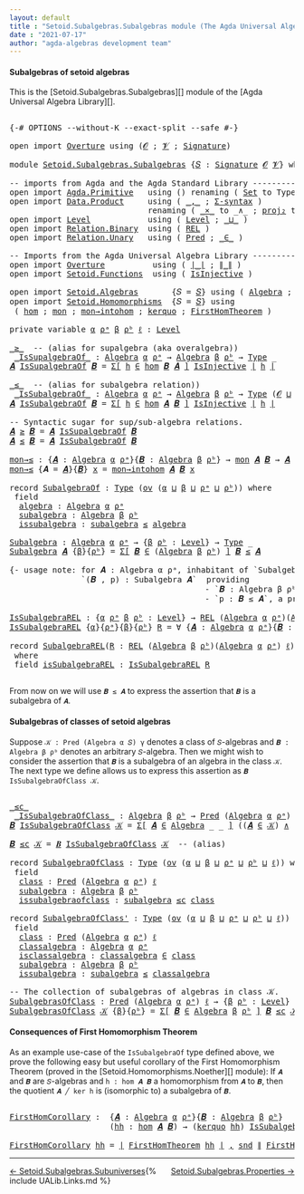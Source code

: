 ```yaml
---
layout: default
title : "Setoid.Subalgebras.Subalgebras module (The Agda Universal Algebra Library)"
date : "2021-07-17"
author: "agda-algebras development team"
---
```


#### <a id="subalgebras-of-setoidalgebras">Subalgebras of setoid algebras</a>

This is the [Setoid.Subalgebras.Subalgebras][] module of the [Agda Universal Algebra Library][].

<pre class="Agda">

<a id="363" class="Symbol">{-#</a> <a id="367" class="Keyword">OPTIONS</a> <a id="375" class="Pragma">--without-K</a> <a id="387" class="Pragma">--exact-split</a> <a id="401" class="Pragma">--safe</a> <a id="408" class="Symbol">#-}</a>

<a id="413" class="Keyword">open</a> <a id="418" class="Keyword">import</a> <a id="425" href="Overture.html" class="Module">Overture</a> <a id="434" class="Keyword">using</a> <a id="440" class="Symbol">(</a><a id="441" href="Overture.Signatures.html#645" class="Generalizable">𝓞</a> <a id="443" class="Symbol">;</a> <a id="445" href="Overture.Signatures.html#647" class="Generalizable">𝓥</a> <a id="447" class="Symbol">;</a> <a id="449" href="Overture.Signatures.html#3300" class="Function">Signature</a><a id="458" class="Symbol">)</a>

<a id="461" class="Keyword">module</a> <a id="468" href="Setoid.Subalgebras.Subalgebras.html" class="Module">Setoid.Subalgebras.Subalgebras</a> <a id="499" class="Symbol">{</a><a id="500" href="Setoid.Subalgebras.Subalgebras.html#500" class="Bound">𝑆</a> <a id="502" class="Symbol">:</a> <a id="504" href="Overture.Signatures.html#3300" class="Function">Signature</a> <a id="514" href="Overture.Signatures.html#645" class="Generalizable">𝓞</a> <a id="516" href="Overture.Signatures.html#647" class="Generalizable">𝓥</a><a id="517" class="Symbol">}</a> <a id="519" class="Keyword">where</a>

<a id="526" class="Comment">-- imports from Agda and the Agda Standard Library ------------------------------------------</a>
<a id="620" class="Keyword">open</a> <a id="625" class="Keyword">import</a> <a id="632" href="Agda.Primitive.html" class="Module">Agda.Primitive</a>   <a id="649" class="Keyword">using</a> <a id="655" class="Symbol">()</a> <a id="658" class="Keyword">renaming</a> <a id="667" class="Symbol">(</a> <a id="669" href="Agda.Primitive.html#326" class="Primitive">Set</a> <a id="673" class="Symbol">to</a> <a id="676" class="Primitive">Type</a> <a id="681" class="Symbol">)</a>
<a id="683" class="Keyword">open</a> <a id="688" class="Keyword">import</a> <a id="695" href="Data.Product.html" class="Module">Data.Product</a>     <a id="712" class="Keyword">using</a> <a id="718" class="Symbol">(</a> <a id="720" href="Agda.Builtin.Sigma.html#236" class="InductiveConstructor Operator">_,_</a> <a id="724" class="Symbol">;</a> <a id="726" href="Data.Product.html#916" class="Function">Σ-syntax</a> <a id="735" class="Symbol">)</a>
                             <a id="766" class="Keyword">renaming</a> <a id="775" class="Symbol">(</a> <a id="777" href="Data.Product.html#1167" class="Function Operator">_×_</a> <a id="781" class="Symbol">to</a> <a id="784" class="Function Operator">_∧_</a> <a id="788" class="Symbol">;</a> <a id="790" href="Agda.Builtin.Sigma.html#264" class="Field">proj₂</a> <a id="796" class="Symbol">to</a> <a id="799" class="Field">snd</a> <a id="803" class="Symbol">)</a>
<a id="805" class="Keyword">open</a> <a id="810" class="Keyword">import</a> <a id="817" href="Level.html" class="Module">Level</a>            <a id="834" class="Keyword">using</a> <a id="840" class="Symbol">(</a> <a id="842" href="Agda.Primitive.html#597" class="Postulate">Level</a> <a id="848" class="Symbol">;</a> <a id="850" href="Agda.Primitive.html#810" class="Primitive Operator">_⊔_</a> <a id="854" class="Symbol">)</a>
<a id="856" class="Keyword">open</a> <a id="861" class="Keyword">import</a> <a id="868" href="Relation.Binary.html" class="Module">Relation.Binary</a>  <a id="885" class="Keyword">using</a> <a id="891" class="Symbol">(</a> <a id="893" href="Relation.Binary.Core.html#766" class="Function">REL</a> <a id="897" class="Symbol">)</a>
<a id="899" class="Keyword">open</a> <a id="904" class="Keyword">import</a> <a id="911" href="Relation.Unary.html" class="Module">Relation.Unary</a>   <a id="928" class="Keyword">using</a> <a id="934" class="Symbol">(</a> <a id="936" href="Relation.Unary.html#1101" class="Function">Pred</a> <a id="941" class="Symbol">;</a> <a id="943" href="Relation.Unary.html#1523" class="Function Operator">_∈_</a> <a id="947" class="Symbol">)</a>

<a id="950" class="Comment">-- Imports from the Agda Universal Algebra Library ------------------------------------------</a>
<a id="1044" class="Keyword">open</a> <a id="1049" class="Keyword">import</a> <a id="1056" href="Overture.html" class="Module">Overture</a>          <a id="1074" class="Keyword">using</a> <a id="1080" class="Symbol">(</a> <a id="1082" href="Overture.Basic.html#4326" class="Function Operator">∣_∣</a> <a id="1086" class="Symbol">;</a> <a id="1088" href="Overture.Basic.html#4364" class="Function Operator">∥_∥</a> <a id="1092" class="Symbol">)</a>
<a id="1094" class="Keyword">open</a> <a id="1099" class="Keyword">import</a> <a id="1106" href="Setoid.Functions.html" class="Module">Setoid.Functions</a>  <a id="1124" class="Keyword">using</a> <a id="1130" class="Symbol">(</a> <a id="1132" href="Setoid.Functions.Injective.html#2164" class="Function">IsInjective</a> <a id="1144" class="Symbol">)</a>

<a id="1147" class="Keyword">open</a> <a id="1152" class="Keyword">import</a> <a id="1159" href="Setoid.Algebras.html" class="Module">Setoid.Algebras</a>       <a id="1181" class="Symbol">{</a><a id="1182" class="Argument">𝑆</a> <a id="1184" class="Symbol">=</a> <a id="1186" href="Setoid.Subalgebras.Subalgebras.html#500" class="Bound">𝑆</a><a id="1187" class="Symbol">}</a> <a id="1189" class="Keyword">using</a> <a id="1195" class="Symbol">(</a> <a id="1197" href="Setoid.Algebras.Basic.html#2837" class="Record">Algebra</a> <a id="1205" class="Symbol">;</a> <a id="1207" href="Setoid.Algebras.Basic.html#1068" class="Function">ov</a> <a id="1210" class="Symbol">)</a>
<a id="1212" class="Keyword">open</a> <a id="1217" class="Keyword">import</a> <a id="1224" href="Setoid.Homomorphisms.html" class="Module">Setoid.Homomorphisms</a>  <a id="1246" class="Symbol">{</a><a id="1247" class="Argument">𝑆</a> <a id="1249" class="Symbol">=</a> <a id="1251" href="Setoid.Subalgebras.Subalgebras.html#500" class="Bound">𝑆</a><a id="1252" class="Symbol">}</a> <a id="1254" class="Keyword">using</a>
 <a id="1261" class="Symbol">(</a> <a id="1263" href="Setoid.Homomorphisms.Basic.html#1918" class="Function">hom</a> <a id="1267" class="Symbol">;</a> <a id="1269" href="Setoid.Homomorphisms.Basic.html#2253" class="Function">mon</a> <a id="1273" class="Symbol">;</a> <a id="1275" href="Setoid.Homomorphisms.Basic.html#2737" class="Function">mon→intohom</a> <a id="1287" class="Symbol">;</a> <a id="1289" href="Setoid.Homomorphisms.Kernels.html#2884" class="Function">kerquo</a> <a id="1296" class="Symbol">;</a> <a id="1298" href="Setoid.Homomorphisms.Noether.html#1969" class="Function">FirstHomTheorem</a> <a id="1314" class="Symbol">)</a>

<a id="1317" class="Keyword">private</a> <a id="1325" class="Keyword">variable</a> <a id="1334" href="Setoid.Subalgebras.Subalgebras.html#1334" class="Generalizable">α</a> <a id="1336" href="Setoid.Subalgebras.Subalgebras.html#1336" class="Generalizable">ρᵃ</a> <a id="1339" href="Setoid.Subalgebras.Subalgebras.html#1339" class="Generalizable">β</a> <a id="1341" href="Setoid.Subalgebras.Subalgebras.html#1341" class="Generalizable">ρᵇ</a> <a id="1344" href="Setoid.Subalgebras.Subalgebras.html#1344" class="Generalizable">ℓ</a> <a id="1346" class="Symbol">:</a> <a id="1348" href="Agda.Primitive.html#597" class="Postulate">Level</a>

<a id="_≥_"></a><a id="1355" href="Setoid.Subalgebras.Subalgebras.html#1355" class="Function Operator">_≥_</a>  <a id="1360" class="Comment">-- (alias for supalgebra (aka overalgebra))</a>
 <a id="_IsSupalgebraOf_"></a><a id="1405" href="Setoid.Subalgebras.Subalgebras.html#1405" class="Function Operator">_IsSupalgebraOf_</a> <a id="1422" class="Symbol">:</a> <a id="1424" href="Setoid.Algebras.Basic.html#2837" class="Record">Algebra</a> <a id="1432" href="Setoid.Subalgebras.Subalgebras.html#1334" class="Generalizable">α</a> <a id="1434" href="Setoid.Subalgebras.Subalgebras.html#1336" class="Generalizable">ρᵃ</a> <a id="1437" class="Symbol">→</a> <a id="1439" href="Setoid.Algebras.Basic.html#2837" class="Record">Algebra</a> <a id="1447" href="Setoid.Subalgebras.Subalgebras.html#1339" class="Generalizable">β</a> <a id="1449" href="Setoid.Subalgebras.Subalgebras.html#1341" class="Generalizable">ρᵇ</a> <a id="1452" class="Symbol">→</a> <a id="1454" href="Setoid.Subalgebras.Subalgebras.html#676" class="Primitive">Type</a> <a id="1459" class="Symbol">_</a>
<a id="1461" href="Setoid.Subalgebras.Subalgebras.html#1461" class="Bound">𝑨</a> <a id="1463" href="Setoid.Subalgebras.Subalgebras.html#1405" class="Function Operator">IsSupalgebraOf</a> <a id="1478" href="Setoid.Subalgebras.Subalgebras.html#1478" class="Bound">𝑩</a> <a id="1480" class="Symbol">=</a> <a id="1482" href="Data.Product.html#916" class="Function">Σ[</a> <a id="1485" href="Setoid.Subalgebras.Subalgebras.html#1485" class="Bound">h</a> <a id="1487" href="Data.Product.html#916" class="Function">∈</a> <a id="1489" href="Setoid.Homomorphisms.Basic.html#1918" class="Function">hom</a> <a id="1493" href="Setoid.Subalgebras.Subalgebras.html#1478" class="Bound">𝑩</a> <a id="1495" href="Setoid.Subalgebras.Subalgebras.html#1461" class="Bound">𝑨</a> <a id="1497" href="Data.Product.html#916" class="Function">]</a> <a id="1499" href="Setoid.Functions.Injective.html#2164" class="Function">IsInjective</a> <a id="1511" href="Overture.Basic.html#4326" class="Function Operator">∣</a> <a id="1513" href="Setoid.Subalgebras.Subalgebras.html#1485" class="Bound">h</a> <a id="1515" href="Overture.Basic.html#4326" class="Function Operator">∣</a>

<a id="_≤_"></a><a id="1518" href="Setoid.Subalgebras.Subalgebras.html#1518" class="Function Operator">_≤_</a>  <a id="1523" class="Comment">-- (alias for subalgebra relation))</a>
 <a id="_IsSubalgebraOf_"></a><a id="1560" href="Setoid.Subalgebras.Subalgebras.html#1560" class="Function Operator">_IsSubalgebraOf_</a> <a id="1577" class="Symbol">:</a> <a id="1579" href="Setoid.Algebras.Basic.html#2837" class="Record">Algebra</a> <a id="1587" href="Setoid.Subalgebras.Subalgebras.html#1334" class="Generalizable">α</a> <a id="1589" href="Setoid.Subalgebras.Subalgebras.html#1336" class="Generalizable">ρᵃ</a> <a id="1592" class="Symbol">→</a> <a id="1594" href="Setoid.Algebras.Basic.html#2837" class="Record">Algebra</a> <a id="1602" href="Setoid.Subalgebras.Subalgebras.html#1339" class="Generalizable">β</a> <a id="1604" href="Setoid.Subalgebras.Subalgebras.html#1341" class="Generalizable">ρᵇ</a> <a id="1607" class="Symbol">→</a> <a id="1609" href="Setoid.Subalgebras.Subalgebras.html#676" class="Primitive">Type</a> <a id="1614" class="Symbol">(</a><a id="1615" href="Setoid.Subalgebras.Subalgebras.html#514" class="Bound">𝓞</a> <a id="1617" href="Agda.Primitive.html#810" class="Primitive Operator">⊔</a> <a id="1619" href="Setoid.Subalgebras.Subalgebras.html#516" class="Bound">𝓥</a> <a id="1621" href="Agda.Primitive.html#810" class="Primitive Operator">⊔</a> <a id="1623" href="Setoid.Subalgebras.Subalgebras.html#1334" class="Generalizable">α</a> <a id="1625" href="Agda.Primitive.html#810" class="Primitive Operator">⊔</a> <a id="1627" href="Setoid.Subalgebras.Subalgebras.html#1336" class="Generalizable">ρᵃ</a> <a id="1630" href="Agda.Primitive.html#810" class="Primitive Operator">⊔</a> <a id="1632" href="Setoid.Subalgebras.Subalgebras.html#1339" class="Generalizable">β</a> <a id="1634" href="Agda.Primitive.html#810" class="Primitive Operator">⊔</a> <a id="1636" href="Setoid.Subalgebras.Subalgebras.html#1341" class="Generalizable">ρᵇ</a><a id="1638" class="Symbol">)</a>
<a id="1640" href="Setoid.Subalgebras.Subalgebras.html#1640" class="Bound">𝑨</a> <a id="1642" href="Setoid.Subalgebras.Subalgebras.html#1560" class="Function Operator">IsSubalgebraOf</a> <a id="1657" href="Setoid.Subalgebras.Subalgebras.html#1657" class="Bound">𝑩</a> <a id="1659" class="Symbol">=</a> <a id="1661" href="Data.Product.html#916" class="Function">Σ[</a> <a id="1664" href="Setoid.Subalgebras.Subalgebras.html#1664" class="Bound">h</a> <a id="1666" href="Data.Product.html#916" class="Function">∈</a> <a id="1668" href="Setoid.Homomorphisms.Basic.html#1918" class="Function">hom</a> <a id="1672" href="Setoid.Subalgebras.Subalgebras.html#1640" class="Bound">𝑨</a> <a id="1674" href="Setoid.Subalgebras.Subalgebras.html#1657" class="Bound">𝑩</a> <a id="1676" href="Data.Product.html#916" class="Function">]</a> <a id="1678" href="Setoid.Functions.Injective.html#2164" class="Function">IsInjective</a> <a id="1690" href="Overture.Basic.html#4326" class="Function Operator">∣</a> <a id="1692" href="Setoid.Subalgebras.Subalgebras.html#1664" class="Bound">h</a> <a id="1694" href="Overture.Basic.html#4326" class="Function Operator">∣</a>

<a id="1697" class="Comment">-- Syntactic sugar for sup/sub-algebra relations.</a>
<a id="1747" href="Setoid.Subalgebras.Subalgebras.html#1747" class="Bound">𝑨</a> <a id="1749" href="Setoid.Subalgebras.Subalgebras.html#1355" class="Function Operator">≥</a> <a id="1751" href="Setoid.Subalgebras.Subalgebras.html#1751" class="Bound">𝑩</a> <a id="1753" class="Symbol">=</a> <a id="1755" href="Setoid.Subalgebras.Subalgebras.html#1747" class="Bound">𝑨</a> <a id="1757" href="Setoid.Subalgebras.Subalgebras.html#1405" class="Function Operator">IsSupalgebraOf</a> <a id="1772" href="Setoid.Subalgebras.Subalgebras.html#1751" class="Bound">𝑩</a>
<a id="1774" href="Setoid.Subalgebras.Subalgebras.html#1774" class="Bound">𝑨</a> <a id="1776" href="Setoid.Subalgebras.Subalgebras.html#1518" class="Function Operator">≤</a> <a id="1778" href="Setoid.Subalgebras.Subalgebras.html#1778" class="Bound">𝑩</a> <a id="1780" class="Symbol">=</a> <a id="1782" href="Setoid.Subalgebras.Subalgebras.html#1774" class="Bound">𝑨</a> <a id="1784" href="Setoid.Subalgebras.Subalgebras.html#1560" class="Function Operator">IsSubalgebraOf</a> <a id="1799" href="Setoid.Subalgebras.Subalgebras.html#1778" class="Bound">𝑩</a>

<a id="mon→≤"></a><a id="1802" href="Setoid.Subalgebras.Subalgebras.html#1802" class="Function">mon→≤</a> <a id="1808" class="Symbol">:</a> <a id="1810" class="Symbol">{</a><a id="1811" href="Setoid.Subalgebras.Subalgebras.html#1811" class="Bound">𝑨</a> <a id="1813" class="Symbol">:</a> <a id="1815" href="Setoid.Algebras.Basic.html#2837" class="Record">Algebra</a> <a id="1823" href="Setoid.Subalgebras.Subalgebras.html#1334" class="Generalizable">α</a> <a id="1825" href="Setoid.Subalgebras.Subalgebras.html#1336" class="Generalizable">ρᵃ</a><a id="1827" class="Symbol">}{</a><a id="1829" href="Setoid.Subalgebras.Subalgebras.html#1829" class="Bound">𝑩</a> <a id="1831" class="Symbol">:</a> <a id="1833" href="Setoid.Algebras.Basic.html#2837" class="Record">Algebra</a> <a id="1841" href="Setoid.Subalgebras.Subalgebras.html#1339" class="Generalizable">β</a> <a id="1843" href="Setoid.Subalgebras.Subalgebras.html#1341" class="Generalizable">ρᵇ</a><a id="1845" class="Symbol">}</a> <a id="1847" class="Symbol">→</a> <a id="1849" href="Setoid.Homomorphisms.Basic.html#2253" class="Function">mon</a> <a id="1853" href="Setoid.Subalgebras.Subalgebras.html#1811" class="Bound">𝑨</a> <a id="1855" href="Setoid.Subalgebras.Subalgebras.html#1829" class="Bound">𝑩</a> <a id="1857" class="Symbol">→</a> <a id="1859" href="Setoid.Subalgebras.Subalgebras.html#1811" class="Bound">𝑨</a> <a id="1861" href="Setoid.Subalgebras.Subalgebras.html#1518" class="Function Operator">≤</a> <a id="1863" href="Setoid.Subalgebras.Subalgebras.html#1829" class="Bound">𝑩</a>
<a id="1865" href="Setoid.Subalgebras.Subalgebras.html#1802" class="Function">mon→≤</a> <a id="1871" class="Symbol">{</a><a id="1872" class="Argument">𝑨</a> <a id="1874" class="Symbol">=</a> <a id="1876" href="Setoid.Subalgebras.Subalgebras.html#1876" class="Bound">𝑨</a><a id="1877" class="Symbol">}{</a><a id="1879" href="Setoid.Subalgebras.Subalgebras.html#1879" class="Bound">𝑩</a><a id="1880" class="Symbol">}</a> <a id="1882" href="Setoid.Subalgebras.Subalgebras.html#1882" class="Bound">x</a> <a id="1884" class="Symbol">=</a> <a id="1886" href="Setoid.Homomorphisms.Basic.html#2737" class="Function">mon→intohom</a> <a id="1898" href="Setoid.Subalgebras.Subalgebras.html#1876" class="Bound">𝑨</a> <a id="1900" href="Setoid.Subalgebras.Subalgebras.html#1879" class="Bound">𝑩</a> <a id="1902" href="Setoid.Subalgebras.Subalgebras.html#1882" class="Bound">x</a>

<a id="1905" class="Keyword">record</a> <a id="SubalgebraOf"></a><a id="1912" href="Setoid.Subalgebras.Subalgebras.html#1912" class="Record">SubalgebraOf</a> <a id="1925" class="Symbol">:</a> <a id="1927" href="Setoid.Subalgebras.Subalgebras.html#676" class="Primitive">Type</a> <a id="1932" class="Symbol">(</a><a id="1933" href="Setoid.Algebras.Basic.html#1068" class="Function">ov</a> <a id="1936" class="Symbol">(</a><a id="1937" href="Setoid.Subalgebras.Subalgebras.html#1937" class="Bound">α</a> <a id="1939" href="Agda.Primitive.html#810" class="Primitive Operator">⊔</a> <a id="1941" href="Setoid.Subalgebras.Subalgebras.html#1941" class="Bound">β</a> <a id="1943" href="Agda.Primitive.html#810" class="Primitive Operator">⊔</a> <a id="1945" href="Setoid.Subalgebras.Subalgebras.html#1945" class="Bound">ρᵃ</a> <a id="1948" href="Agda.Primitive.html#810" class="Primitive Operator">⊔</a> <a id="1950" href="Setoid.Subalgebras.Subalgebras.html#1950" class="Bound">ρᵇ</a><a id="1952" class="Symbol">))</a> <a id="1955" class="Keyword">where</a>
 <a id="1962" class="Keyword">field</a>
  <a id="SubalgebraOf.algebra"></a><a id="1970" href="Setoid.Subalgebras.Subalgebras.html#1970" class="Field">algebra</a> <a id="1978" class="Symbol">:</a> <a id="1980" href="Setoid.Algebras.Basic.html#2837" class="Record">Algebra</a> <a id="1988" href="Setoid.Subalgebras.Subalgebras.html#1937" class="Bound">α</a> <a id="1990" href="Setoid.Subalgebras.Subalgebras.html#1945" class="Bound">ρᵃ</a>
  <a id="SubalgebraOf.subalgebra"></a><a id="1995" href="Setoid.Subalgebras.Subalgebras.html#1995" class="Field">subalgebra</a> <a id="2006" class="Symbol">:</a> <a id="2008" href="Setoid.Algebras.Basic.html#2837" class="Record">Algebra</a> <a id="2016" href="Setoid.Subalgebras.Subalgebras.html#1941" class="Bound">β</a> <a id="2018" href="Setoid.Subalgebras.Subalgebras.html#1950" class="Bound">ρᵇ</a>
  <a id="SubalgebraOf.issubalgebra"></a><a id="2023" href="Setoid.Subalgebras.Subalgebras.html#2023" class="Field">issubalgebra</a> <a id="2036" class="Symbol">:</a> <a id="2038" href="Setoid.Subalgebras.Subalgebras.html#1995" class="Field">subalgebra</a> <a id="2049" href="Setoid.Subalgebras.Subalgebras.html#1518" class="Function Operator">≤</a> <a id="2051" href="Setoid.Subalgebras.Subalgebras.html#1970" class="Field">algebra</a>

<a id="Subalgebra"></a><a id="2060" href="Setoid.Subalgebras.Subalgebras.html#2060" class="Function">Subalgebra</a> <a id="2071" class="Symbol">:</a> <a id="2073" href="Setoid.Algebras.Basic.html#2837" class="Record">Algebra</a> <a id="2081" href="Setoid.Subalgebras.Subalgebras.html#1334" class="Generalizable">α</a> <a id="2083" href="Setoid.Subalgebras.Subalgebras.html#1336" class="Generalizable">ρᵃ</a> <a id="2086" class="Symbol">→</a> <a id="2088" class="Symbol">{</a><a id="2089" href="Setoid.Subalgebras.Subalgebras.html#2089" class="Bound">β</a> <a id="2091" href="Setoid.Subalgebras.Subalgebras.html#2091" class="Bound">ρᵇ</a> <a id="2094" class="Symbol">:</a> <a id="2096" href="Agda.Primitive.html#597" class="Postulate">Level</a><a id="2101" class="Symbol">}</a> <a id="2103" class="Symbol">→</a> <a id="2105" href="Setoid.Subalgebras.Subalgebras.html#676" class="Primitive">Type</a> <a id="2110" class="Symbol">_</a>
<a id="2112" href="Setoid.Subalgebras.Subalgebras.html#2060" class="Function">Subalgebra</a> <a id="2123" href="Setoid.Subalgebras.Subalgebras.html#2123" class="Bound">𝑨</a> <a id="2125" class="Symbol">{</a><a id="2126" href="Setoid.Subalgebras.Subalgebras.html#2126" class="Bound">β</a><a id="2127" class="Symbol">}{</a><a id="2129" href="Setoid.Subalgebras.Subalgebras.html#2129" class="Bound">ρᵇ</a><a id="2131" class="Symbol">}</a> <a id="2133" class="Symbol">=</a> <a id="2135" href="Data.Product.html#916" class="Function">Σ[</a> <a id="2138" href="Setoid.Subalgebras.Subalgebras.html#2138" class="Bound">𝑩</a> <a id="2140" href="Data.Product.html#916" class="Function">∈</a> <a id="2142" class="Symbol">(</a><a id="2143" href="Setoid.Algebras.Basic.html#2837" class="Record">Algebra</a> <a id="2151" href="Setoid.Subalgebras.Subalgebras.html#2126" class="Bound">β</a> <a id="2153" href="Setoid.Subalgebras.Subalgebras.html#2129" class="Bound">ρᵇ</a><a id="2155" class="Symbol">)</a> <a id="2157" href="Data.Product.html#916" class="Function">]</a> <a id="2159" href="Setoid.Subalgebras.Subalgebras.html#2138" class="Bound">𝑩</a> <a id="2161" href="Setoid.Subalgebras.Subalgebras.html#1518" class="Function Operator">≤</a> <a id="2163" href="Setoid.Subalgebras.Subalgebras.html#2123" class="Bound">𝑨</a>

<a id="2166" class="Comment">{- usage note: for 𝑨 : Algebra α ρᵃ, inhabitant of `Subalgebra 𝑨` is a pair
               `(𝑩 , p) : Subalgebra 𝑨`  providing
                                         - `𝑩 : Algebra β ρᵇ` and
                                         - `p : 𝑩 ≤ 𝑨`, a proof that 𝑩 is a subalgebra of 𝐴. -}</a>

<a id="IsSubalgebraREL"></a><a id="2456" href="Setoid.Subalgebras.Subalgebras.html#2456" class="Function">IsSubalgebraREL</a> <a id="2472" class="Symbol">:</a> <a id="2474" class="Symbol">{</a><a id="2475" href="Setoid.Subalgebras.Subalgebras.html#2475" class="Bound">α</a> <a id="2477" href="Setoid.Subalgebras.Subalgebras.html#2477" class="Bound">ρᵃ</a> <a id="2480" href="Setoid.Subalgebras.Subalgebras.html#2480" class="Bound">β</a> <a id="2482" href="Setoid.Subalgebras.Subalgebras.html#2482" class="Bound">ρᵇ</a> <a id="2485" class="Symbol">:</a> <a id="2487" href="Agda.Primitive.html#597" class="Postulate">Level</a><a id="2492" class="Symbol">}</a> <a id="2494" class="Symbol">→</a> <a id="2496" href="Relation.Binary.Core.html#766" class="Function">REL</a> <a id="2500" class="Symbol">(</a><a id="2501" href="Setoid.Algebras.Basic.html#2837" class="Record">Algebra</a> <a id="2509" href="Setoid.Subalgebras.Subalgebras.html#2475" class="Bound">α</a> <a id="2511" href="Setoid.Subalgebras.Subalgebras.html#2477" class="Bound">ρᵃ</a><a id="2513" class="Symbol">)(</a><a id="2515" href="Setoid.Algebras.Basic.html#2837" class="Record">Algebra</a> <a id="2523" href="Setoid.Subalgebras.Subalgebras.html#2480" class="Bound">β</a> <a id="2525" href="Setoid.Subalgebras.Subalgebras.html#2482" class="Bound">ρᵇ</a><a id="2527" class="Symbol">)</a> <a id="2529" href="Setoid.Subalgebras.Subalgebras.html#1344" class="Generalizable">ℓ</a> <a id="2531" class="Symbol">→</a> <a id="2533" href="Setoid.Subalgebras.Subalgebras.html#676" class="Primitive">Type</a> <a id="2538" class="Symbol">_</a>
<a id="2540" href="Setoid.Subalgebras.Subalgebras.html#2456" class="Function">IsSubalgebraREL</a> <a id="2556" class="Symbol">{</a><a id="2557" href="Setoid.Subalgebras.Subalgebras.html#2557" class="Bound">α</a><a id="2558" class="Symbol">}{</a><a id="2560" href="Setoid.Subalgebras.Subalgebras.html#2560" class="Bound">ρᵃ</a><a id="2562" class="Symbol">}{</a><a id="2564" href="Setoid.Subalgebras.Subalgebras.html#2564" class="Bound">β</a><a id="2565" class="Symbol">}{</a><a id="2567" href="Setoid.Subalgebras.Subalgebras.html#2567" class="Bound">ρᵇ</a><a id="2569" class="Symbol">}</a> <a id="2571" href="Setoid.Subalgebras.Subalgebras.html#2571" class="Bound">R</a> <a id="2573" class="Symbol">=</a> <a id="2575" class="Symbol">∀</a> <a id="2577" class="Symbol">{</a><a id="2578" href="Setoid.Subalgebras.Subalgebras.html#2578" class="Bound">𝑨</a> <a id="2580" class="Symbol">:</a> <a id="2582" href="Setoid.Algebras.Basic.html#2837" class="Record">Algebra</a> <a id="2590" href="Setoid.Subalgebras.Subalgebras.html#2557" class="Bound">α</a> <a id="2592" href="Setoid.Subalgebras.Subalgebras.html#2560" class="Bound">ρᵃ</a><a id="2594" class="Symbol">}{</a><a id="2596" href="Setoid.Subalgebras.Subalgebras.html#2596" class="Bound">𝑩</a> <a id="2598" class="Symbol">:</a> <a id="2600" href="Setoid.Algebras.Basic.html#2837" class="Record">Algebra</a> <a id="2608" href="Setoid.Subalgebras.Subalgebras.html#2564" class="Bound">β</a> <a id="2610" href="Setoid.Subalgebras.Subalgebras.html#2567" class="Bound">ρᵇ</a><a id="2612" class="Symbol">}</a> <a id="2614" class="Symbol">→</a> <a id="2616" href="Setoid.Subalgebras.Subalgebras.html#2578" class="Bound">𝑨</a> <a id="2618" href="Setoid.Subalgebras.Subalgebras.html#1518" class="Function Operator">≤</a> <a id="2620" href="Setoid.Subalgebras.Subalgebras.html#2596" class="Bound">𝑩</a>

<a id="2623" class="Keyword">record</a> <a id="SubalgebraREL"></a><a id="2630" href="Setoid.Subalgebras.Subalgebras.html#2630" class="Record">SubalgebraREL</a><a id="2643" class="Symbol">(</a><a id="2644" href="Setoid.Subalgebras.Subalgebras.html#2644" class="Bound">R</a> <a id="2646" class="Symbol">:</a> <a id="2648" href="Relation.Binary.Core.html#766" class="Function">REL</a> <a id="2652" class="Symbol">(</a><a id="2653" href="Setoid.Algebras.Basic.html#2837" class="Record">Algebra</a> <a id="2661" href="Setoid.Subalgebras.Subalgebras.html#1339" class="Generalizable">β</a> <a id="2663" href="Setoid.Subalgebras.Subalgebras.html#1341" class="Generalizable">ρᵇ</a><a id="2665" class="Symbol">)(</a><a id="2667" href="Setoid.Algebras.Basic.html#2837" class="Record">Algebra</a> <a id="2675" href="Setoid.Subalgebras.Subalgebras.html#1334" class="Generalizable">α</a> <a id="2677" href="Setoid.Subalgebras.Subalgebras.html#1336" class="Generalizable">ρᵃ</a><a id="2679" class="Symbol">)</a> <a id="2681" href="Setoid.Subalgebras.Subalgebras.html#1344" class="Generalizable">ℓ</a><a id="2682" class="Symbol">)</a> <a id="2684" class="Symbol">:</a> <a id="2686" href="Setoid.Subalgebras.Subalgebras.html#676" class="Primitive">Type</a> <a id="2691" class="Symbol">(</a><a id="2692" href="Setoid.Algebras.Basic.html#1068" class="Function">ov</a> <a id="2695" class="Symbol">(</a><a id="2696" href="Setoid.Subalgebras.Subalgebras.html#2675" class="Bound">α</a> <a id="2698" href="Agda.Primitive.html#810" class="Primitive Operator">⊔</a> <a id="2700" href="Setoid.Subalgebras.Subalgebras.html#2661" class="Bound">β</a> <a id="2702" href="Agda.Primitive.html#810" class="Primitive Operator">⊔</a> <a id="2704" href="Setoid.Subalgebras.Subalgebras.html#2663" class="Bound">ρᵇ</a> <a id="2707" href="Agda.Primitive.html#810" class="Primitive Operator">⊔</a> <a id="2709" href="Setoid.Subalgebras.Subalgebras.html#2681" class="Bound">ℓ</a><a id="2710" class="Symbol">))</a>
 <a id="2714" class="Keyword">where</a>
 <a id="2721" class="Keyword">field</a> <a id="SubalgebraREL.isSubalgebraREL"></a><a id="2727" href="Setoid.Subalgebras.Subalgebras.html#2727" class="Field">isSubalgebraREL</a> <a id="2743" class="Symbol">:</a> <a id="2745" href="Setoid.Subalgebras.Subalgebras.html#2456" class="Function">IsSubalgebraREL</a> <a id="2761" href="Setoid.Subalgebras.Subalgebras.html#2644" class="Bound">R</a>

</pre>

From now on we will use `𝑩 ≤ 𝑨` to express the assertion that `𝑩` is a subalgebra of `𝑨`.

#### <a id="subalgebras-of-classes-of-algebras">Subalgebras of classes of setoid algebras</a>

Suppose `𝒦 : Pred (Algebra α 𝑆) γ` denotes a class of `𝑆`-algebras and
`𝑩 : Algebra β ρᵇ` denotes an arbitrary `𝑆`-algebra. Then we might wish to
consider the assertion that `𝑩` is a subalgebra of an algebra in the class `𝒦`.
The next type we define allows us to express this assertion as
`𝑩 IsSubalgebraOfClass 𝒦`.

<pre class="Agda">

<a id="_≤c_"></a><a id="3293" href="Setoid.Subalgebras.Subalgebras.html#3293" class="Function Operator">_≤c_</a>
 <a id="_IsSubalgebraOfClass_"></a><a id="3299" href="Setoid.Subalgebras.Subalgebras.html#3299" class="Function Operator">_IsSubalgebraOfClass_</a> <a id="3321" class="Symbol">:</a> <a id="3323" href="Setoid.Algebras.Basic.html#2837" class="Record">Algebra</a> <a id="3331" href="Setoid.Subalgebras.Subalgebras.html#1339" class="Generalizable">β</a> <a id="3333" href="Setoid.Subalgebras.Subalgebras.html#1341" class="Generalizable">ρᵇ</a> <a id="3336" class="Symbol">→</a> <a id="3338" href="Relation.Unary.html#1101" class="Function">Pred</a> <a id="3343" class="Symbol">(</a><a id="3344" href="Setoid.Algebras.Basic.html#2837" class="Record">Algebra</a> <a id="3352" href="Setoid.Subalgebras.Subalgebras.html#1334" class="Generalizable">α</a> <a id="3354" href="Setoid.Subalgebras.Subalgebras.html#1336" class="Generalizable">ρᵃ</a><a id="3356" class="Symbol">)</a> <a id="3358" href="Setoid.Subalgebras.Subalgebras.html#1344" class="Generalizable">ℓ</a> <a id="3360" class="Symbol">→</a> <a id="3362" href="Setoid.Subalgebras.Subalgebras.html#676" class="Primitive">Type</a> <a id="3367" class="Symbol">_</a>
<a id="3369" href="Setoid.Subalgebras.Subalgebras.html#3369" class="Bound">𝑩</a> <a id="3371" href="Setoid.Subalgebras.Subalgebras.html#3299" class="Function Operator">IsSubalgebraOfClass</a> <a id="3391" href="Setoid.Subalgebras.Subalgebras.html#3391" class="Bound">𝒦</a> <a id="3393" class="Symbol">=</a> <a id="3395" href="Data.Product.html#916" class="Function">Σ[</a> <a id="3398" href="Setoid.Subalgebras.Subalgebras.html#3398" class="Bound">𝑨</a> <a id="3400" href="Data.Product.html#916" class="Function">∈</a> <a id="3402" href="Setoid.Algebras.Basic.html#2837" class="Record">Algebra</a> <a id="3410" class="Symbol">_</a> <a id="3412" class="Symbol">_</a> <a id="3414" href="Data.Product.html#916" class="Function">]</a> <a id="3416" class="Symbol">((</a><a id="3418" href="Setoid.Subalgebras.Subalgebras.html#3398" class="Bound">𝑨</a> <a id="3420" href="Relation.Unary.html#1523" class="Function Operator">∈</a> <a id="3422" href="Setoid.Subalgebras.Subalgebras.html#3391" class="Bound">𝒦</a><a id="3423" class="Symbol">)</a> <a id="3425" href="Setoid.Subalgebras.Subalgebras.html#784" class="Function Operator">∧</a> <a id="3427" class="Symbol">(</a><a id="3428" href="Setoid.Subalgebras.Subalgebras.html#3369" class="Bound">𝑩</a> <a id="3430" href="Setoid.Subalgebras.Subalgebras.html#1518" class="Function Operator">≤</a> <a id="3432" href="Setoid.Subalgebras.Subalgebras.html#3398" class="Bound">𝑨</a><a id="3433" class="Symbol">))</a>

<a id="3437" href="Setoid.Subalgebras.Subalgebras.html#3437" class="Bound">𝑩</a> <a id="3439" href="Setoid.Subalgebras.Subalgebras.html#3293" class="Function Operator">≤c</a> <a id="3442" href="Setoid.Subalgebras.Subalgebras.html#3442" class="Bound">𝒦</a> <a id="3444" class="Symbol">=</a> <a id="3446" href="Setoid.Subalgebras.Subalgebras.html#3437" class="Bound">𝑩</a> <a id="3448" href="Setoid.Subalgebras.Subalgebras.html#3299" class="Function Operator">IsSubalgebraOfClass</a> <a id="3468" href="Setoid.Subalgebras.Subalgebras.html#3442" class="Bound">𝒦</a>  <a id="3471" class="Comment">-- (alias)</a>

<a id="3483" class="Keyword">record</a> <a id="SubalgebraOfClass"></a><a id="3490" href="Setoid.Subalgebras.Subalgebras.html#3490" class="Record">SubalgebraOfClass</a> <a id="3508" class="Symbol">:</a> <a id="3510" href="Setoid.Subalgebras.Subalgebras.html#676" class="Primitive">Type</a> <a id="3515" class="Symbol">(</a><a id="3516" href="Setoid.Algebras.Basic.html#1068" class="Function">ov</a> <a id="3519" class="Symbol">(</a><a id="3520" href="Setoid.Subalgebras.Subalgebras.html#3520" class="Bound">α</a> <a id="3522" href="Agda.Primitive.html#810" class="Primitive Operator">⊔</a> <a id="3524" href="Setoid.Subalgebras.Subalgebras.html#3524" class="Bound">β</a> <a id="3526" href="Agda.Primitive.html#810" class="Primitive Operator">⊔</a> <a id="3528" href="Setoid.Subalgebras.Subalgebras.html#3528" class="Bound">ρᵃ</a> <a id="3531" href="Agda.Primitive.html#810" class="Primitive Operator">⊔</a> <a id="3533" href="Setoid.Subalgebras.Subalgebras.html#3533" class="Bound">ρᵇ</a> <a id="3536" href="Agda.Primitive.html#810" class="Primitive Operator">⊔</a> <a id="3538" href="Setoid.Subalgebras.Subalgebras.html#3538" class="Bound">ℓ</a><a id="3539" class="Symbol">))</a> <a id="3542" class="Keyword">where</a>
 <a id="3549" class="Keyword">field</a>
  <a id="SubalgebraOfClass.class"></a><a id="3557" href="Setoid.Subalgebras.Subalgebras.html#3557" class="Field">class</a> <a id="3563" class="Symbol">:</a> <a id="3565" href="Relation.Unary.html#1101" class="Function">Pred</a> <a id="3570" class="Symbol">(</a><a id="3571" href="Setoid.Algebras.Basic.html#2837" class="Record">Algebra</a> <a id="3579" href="Setoid.Subalgebras.Subalgebras.html#3520" class="Bound">α</a> <a id="3581" href="Setoid.Subalgebras.Subalgebras.html#3528" class="Bound">ρᵃ</a><a id="3583" class="Symbol">)</a> <a id="3585" href="Setoid.Subalgebras.Subalgebras.html#3538" class="Bound">ℓ</a>
  <a id="SubalgebraOfClass.subalgebra"></a><a id="3589" href="Setoid.Subalgebras.Subalgebras.html#3589" class="Field">subalgebra</a> <a id="3600" class="Symbol">:</a> <a id="3602" href="Setoid.Algebras.Basic.html#2837" class="Record">Algebra</a> <a id="3610" href="Setoid.Subalgebras.Subalgebras.html#3524" class="Bound">β</a> <a id="3612" href="Setoid.Subalgebras.Subalgebras.html#3533" class="Bound">ρᵇ</a>
  <a id="SubalgebraOfClass.issubalgebraofclass"></a><a id="3617" href="Setoid.Subalgebras.Subalgebras.html#3617" class="Field">issubalgebraofclass</a> <a id="3637" class="Symbol">:</a> <a id="3639" href="Setoid.Subalgebras.Subalgebras.html#3589" class="Field">subalgebra</a> <a id="3650" href="Setoid.Subalgebras.Subalgebras.html#3293" class="Function Operator">≤c</a> <a id="3653" href="Setoid.Subalgebras.Subalgebras.html#3557" class="Field">class</a>

<a id="3660" class="Keyword">record</a> <a id="SubalgebraOfClass&#39;"></a><a id="3667" href="Setoid.Subalgebras.Subalgebras.html#3667" class="Record">SubalgebraOfClass&#39;</a> <a id="3686" class="Symbol">:</a> <a id="3688" href="Setoid.Subalgebras.Subalgebras.html#676" class="Primitive">Type</a> <a id="3693" class="Symbol">(</a><a id="3694" href="Setoid.Algebras.Basic.html#1068" class="Function">ov</a> <a id="3697" class="Symbol">(</a><a id="3698" href="Setoid.Subalgebras.Subalgebras.html#3698" class="Bound">α</a> <a id="3700" href="Agda.Primitive.html#810" class="Primitive Operator">⊔</a> <a id="3702" href="Setoid.Subalgebras.Subalgebras.html#3702" class="Bound">β</a> <a id="3704" href="Agda.Primitive.html#810" class="Primitive Operator">⊔</a> <a id="3706" href="Setoid.Subalgebras.Subalgebras.html#3706" class="Bound">ρᵃ</a> <a id="3709" href="Agda.Primitive.html#810" class="Primitive Operator">⊔</a> <a id="3711" href="Setoid.Subalgebras.Subalgebras.html#3711" class="Bound">ρᵇ</a> <a id="3714" href="Agda.Primitive.html#810" class="Primitive Operator">⊔</a> <a id="3716" href="Setoid.Subalgebras.Subalgebras.html#3716" class="Bound">ℓ</a><a id="3717" class="Symbol">))</a> <a id="3720" class="Keyword">where</a>
 <a id="3727" class="Keyword">field</a>
  <a id="SubalgebraOfClass&#39;.class"></a><a id="3735" href="Setoid.Subalgebras.Subalgebras.html#3735" class="Field">class</a> <a id="3741" class="Symbol">:</a> <a id="3743" href="Relation.Unary.html#1101" class="Function">Pred</a> <a id="3748" class="Symbol">(</a><a id="3749" href="Setoid.Algebras.Basic.html#2837" class="Record">Algebra</a> <a id="3757" href="Setoid.Subalgebras.Subalgebras.html#3698" class="Bound">α</a> <a id="3759" href="Setoid.Subalgebras.Subalgebras.html#3706" class="Bound">ρᵃ</a><a id="3761" class="Symbol">)</a> <a id="3763" href="Setoid.Subalgebras.Subalgebras.html#3716" class="Bound">ℓ</a>
  <a id="SubalgebraOfClass&#39;.classalgebra"></a><a id="3767" href="Setoid.Subalgebras.Subalgebras.html#3767" class="Field">classalgebra</a> <a id="3780" class="Symbol">:</a> <a id="3782" href="Setoid.Algebras.Basic.html#2837" class="Record">Algebra</a> <a id="3790" href="Setoid.Subalgebras.Subalgebras.html#3698" class="Bound">α</a> <a id="3792" href="Setoid.Subalgebras.Subalgebras.html#3706" class="Bound">ρᵃ</a>
  <a id="SubalgebraOfClass&#39;.isclassalgebra"></a><a id="3797" href="Setoid.Subalgebras.Subalgebras.html#3797" class="Field">isclassalgebra</a> <a id="3812" class="Symbol">:</a> <a id="3814" href="Setoid.Subalgebras.Subalgebras.html#3767" class="Field">classalgebra</a> <a id="3827" href="Relation.Unary.html#1523" class="Function Operator">∈</a> <a id="3829" href="Setoid.Subalgebras.Subalgebras.html#3735" class="Field">class</a>
  <a id="SubalgebraOfClass&#39;.subalgebra"></a><a id="3837" href="Setoid.Subalgebras.Subalgebras.html#3837" class="Field">subalgebra</a> <a id="3848" class="Symbol">:</a> <a id="3850" href="Setoid.Algebras.Basic.html#2837" class="Record">Algebra</a> <a id="3858" href="Setoid.Subalgebras.Subalgebras.html#3702" class="Bound">β</a> <a id="3860" href="Setoid.Subalgebras.Subalgebras.html#3711" class="Bound">ρᵇ</a>
  <a id="SubalgebraOfClass&#39;.issubalgebra"></a><a id="3865" href="Setoid.Subalgebras.Subalgebras.html#3865" class="Field">issubalgebra</a> <a id="3878" class="Symbol">:</a> <a id="3880" href="Setoid.Subalgebras.Subalgebras.html#3837" class="Field">subalgebra</a> <a id="3891" href="Setoid.Subalgebras.Subalgebras.html#1518" class="Function Operator">≤</a> <a id="3893" href="Setoid.Subalgebras.Subalgebras.html#3767" class="Field">classalgebra</a>

<a id="3907" class="Comment">-- The collection of subalgebras of algebras in class 𝒦.</a>
<a id="SubalgebrasOfClass"></a><a id="3964" href="Setoid.Subalgebras.Subalgebras.html#3964" class="Function">SubalgebrasOfClass</a> <a id="3983" class="Symbol">:</a> <a id="3985" href="Relation.Unary.html#1101" class="Function">Pred</a> <a id="3990" class="Symbol">(</a><a id="3991" href="Setoid.Algebras.Basic.html#2837" class="Record">Algebra</a> <a id="3999" href="Setoid.Subalgebras.Subalgebras.html#1334" class="Generalizable">α</a> <a id="4001" href="Setoid.Subalgebras.Subalgebras.html#1336" class="Generalizable">ρᵃ</a><a id="4003" class="Symbol">)</a> <a id="4005" href="Setoid.Subalgebras.Subalgebras.html#1344" class="Generalizable">ℓ</a> <a id="4007" class="Symbol">→</a> <a id="4009" class="Symbol">{</a><a id="4010" href="Setoid.Subalgebras.Subalgebras.html#4010" class="Bound">β</a> <a id="4012" href="Setoid.Subalgebras.Subalgebras.html#4012" class="Bound">ρᵇ</a> <a id="4015" class="Symbol">:</a> <a id="4017" href="Agda.Primitive.html#597" class="Postulate">Level</a><a id="4022" class="Symbol">}</a> <a id="4024" class="Symbol">→</a> <a id="4026" href="Setoid.Subalgebras.Subalgebras.html#676" class="Primitive">Type</a> <a id="4031" class="Symbol">_</a>
<a id="4033" href="Setoid.Subalgebras.Subalgebras.html#3964" class="Function">SubalgebrasOfClass</a> <a id="4052" href="Setoid.Subalgebras.Subalgebras.html#4052" class="Bound">𝒦</a> <a id="4054" class="Symbol">{</a><a id="4055" href="Setoid.Subalgebras.Subalgebras.html#4055" class="Bound">β</a><a id="4056" class="Symbol">}{</a><a id="4058" href="Setoid.Subalgebras.Subalgebras.html#4058" class="Bound">ρᵇ</a><a id="4060" class="Symbol">}</a> <a id="4062" class="Symbol">=</a> <a id="4064" href="Data.Product.html#916" class="Function">Σ[</a> <a id="4067" href="Setoid.Subalgebras.Subalgebras.html#4067" class="Bound">𝑩</a> <a id="4069" href="Data.Product.html#916" class="Function">∈</a> <a id="4071" href="Setoid.Algebras.Basic.html#2837" class="Record">Algebra</a> <a id="4079" href="Setoid.Subalgebras.Subalgebras.html#4055" class="Bound">β</a> <a id="4081" href="Setoid.Subalgebras.Subalgebras.html#4058" class="Bound">ρᵇ</a> <a id="4084" href="Data.Product.html#916" class="Function">]</a> <a id="4086" href="Setoid.Subalgebras.Subalgebras.html#4067" class="Bound">𝑩</a> <a id="4088" href="Setoid.Subalgebras.Subalgebras.html#3293" class="Function Operator">≤c</a> <a id="4091" href="Setoid.Subalgebras.Subalgebras.html#4052" class="Bound">𝒦</a>
</pre>


#### <a id="consequences-of-first-homomorphism-theorem">Consequences of First Homomorphism Theorem</a>

As an example use-case of the `IsSubalgebraOf` type defined above, we prove the
following easy but useful corollary of the First Homomorphism Theorem (proved
in the [Setoid.Homomorphisms.Noether][] module): If `𝑨` and `𝑩` are `𝑆`-algebras
and `h : hom 𝑨 𝑩` a homomorphism from `𝑨` to `𝑩`, then the quotient `𝑨 ╱ ker h`
is (isomorphic to) a subalgebra of `𝑩`.

<pre class="Agda">

<a id="FirstHomCorollary"></a><a id="4584" href="Setoid.Subalgebras.Subalgebras.html#4584" class="Function">FirstHomCorollary</a> <a id="4602" class="Symbol">:</a>  <a id="4605" class="Symbol">{</a><a id="4606" href="Setoid.Subalgebras.Subalgebras.html#4606" class="Bound">𝑨</a> <a id="4608" class="Symbol">:</a> <a id="4610" href="Setoid.Algebras.Basic.html#2837" class="Record">Algebra</a> <a id="4618" href="Setoid.Subalgebras.Subalgebras.html#1334" class="Generalizable">α</a> <a id="4620" href="Setoid.Subalgebras.Subalgebras.html#1336" class="Generalizable">ρᵃ</a><a id="4622" class="Symbol">}{</a><a id="4624" href="Setoid.Subalgebras.Subalgebras.html#4624" class="Bound">𝑩</a> <a id="4626" class="Symbol">:</a> <a id="4628" href="Setoid.Algebras.Basic.html#2837" class="Record">Algebra</a> <a id="4636" href="Setoid.Subalgebras.Subalgebras.html#1339" class="Generalizable">β</a> <a id="4638" href="Setoid.Subalgebras.Subalgebras.html#1341" class="Generalizable">ρᵇ</a><a id="4640" class="Symbol">}</a>
                     <a id="4663" class="Symbol">(</a><a id="4664" href="Setoid.Subalgebras.Subalgebras.html#4664" class="Bound">hh</a> <a id="4667" class="Symbol">:</a> <a id="4669" href="Setoid.Homomorphisms.Basic.html#1918" class="Function">hom</a> <a id="4673" href="Setoid.Subalgebras.Subalgebras.html#4606" class="Bound">𝑨</a> <a id="4675" href="Setoid.Subalgebras.Subalgebras.html#4624" class="Bound">𝑩</a><a id="4676" class="Symbol">)</a> <a id="4678" class="Symbol">→</a> <a id="4680" class="Symbol">(</a><a id="4681" href="Setoid.Homomorphisms.Kernels.html#2884" class="Function">kerquo</a> <a id="4688" href="Setoid.Subalgebras.Subalgebras.html#4664" class="Bound">hh</a><a id="4690" class="Symbol">)</a> <a id="4692" href="Setoid.Subalgebras.Subalgebras.html#1560" class="Function Operator">IsSubalgebraOf</a> <a id="4707" href="Setoid.Subalgebras.Subalgebras.html#4624" class="Bound">𝑩</a>

<a id="4710" href="Setoid.Subalgebras.Subalgebras.html#4584" class="Function">FirstHomCorollary</a> <a id="4728" href="Setoid.Subalgebras.Subalgebras.html#4728" class="Bound">hh</a> <a id="4731" class="Symbol">=</a> <a id="4733" href="Overture.Basic.html#4326" class="Function Operator">∣</a> <a id="4735" href="Setoid.Homomorphisms.Noether.html#1969" class="Function">FirstHomTheorem</a> <a id="4751" href="Setoid.Subalgebras.Subalgebras.html#4728" class="Bound">hh</a> <a id="4754" href="Overture.Basic.html#4326" class="Function Operator">∣</a> <a id="4756" href="Agda.Builtin.Sigma.html#236" class="InductiveConstructor Operator">,</a> <a id="4758" href="Setoid.Subalgebras.Subalgebras.html#799" class="Field">snd</a> <a id="4762" href="Overture.Basic.html#4364" class="Function Operator">∥</a> <a id="4764" href="Setoid.Homomorphisms.Noether.html#1969" class="Function">FirstHomTheorem</a> <a id="4780" href="Setoid.Subalgebras.Subalgebras.html#4728" class="Bound">hh</a> <a id="4783" href="Overture.Basic.html#4364" class="Function Operator">∥</a>
</pre>

---------------------------------

<span style="float:left;">[← Setoid.Subalgebras.Subuniverses](Setoid.Subalgebras.Subuniverses.html)</span>
<span style="float:right;">[Setoid.Subalgebras.Properties →](Setoid.Subalgebras.Properties.html)</span>

{% include UALib.Links.md %}
